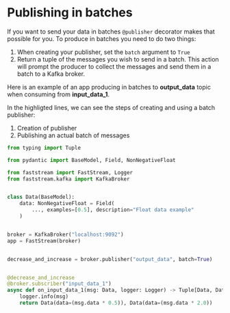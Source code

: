 # Publishing in batches

If you want to send your data in batches `@publisher` decorator makes that possible for you. 
To produce in batches you need to do two things:

1. When creating your publisher, set the `batch` argument to `True`
2. Return a tuple of the messages you wish to send in a batch. This action will prompt the producer to collect the messages and send them in a batch to a Kafka broker.


Here is an example of an app producing in batches to **output_data** topic when consuming from **input_data_1**.

In the highligted lines, we can see the steps of creating and using a batch publisher:

1. Creation of publisher
2. Publishing an actual batch of messages

```python hl_lines="19 26"
from typing import Tuple

from pydantic import BaseModel, Field, NonNegativeFloat

from faststream import FastStream, Logger
from faststream.kafka import KafkaBroker


class Data(BaseModel):
    data: NonNegativeFloat = Field(
        ..., examples=[0.5], description="Float data example"
    )


broker = KafkaBroker("localhost:9092")
app = FastStream(broker)


decrease_and_increase = broker.publisher("output_data", batch=True)


@decrease_and_increase
@broker.subscriber("input_data_1")
async def on_input_data_1(msg: Data, logger: Logger) -> Tuple[Data, Data]:
    logger.info(msg)
    return Data(data=(msg.data * 0.5)), Data(data=(msg.data * 2.0))
```
